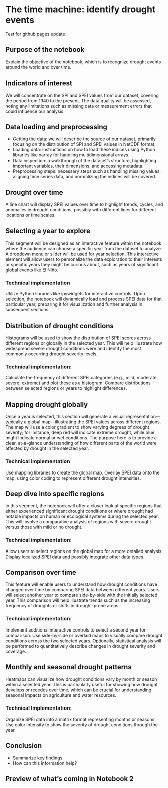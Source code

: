 # The time machine: identify drought events

Test for github pages update

## Purpose of the notebook
Explain the objective of the notebook, which is to recognize drought events around the world and over time.


## Indicators of interest
We will concentrate on the SPI and SPEI values from our dataset, covering the period from 1940 to the present. The data quality will be assessed, noting any limitations such as missing data or measurement errors that could influence our analysis.

## Data loading and preprocessing
- Getting the data: we will describe the source of our dataset, primarily focusing on the distribution of SPI and SPEI values in NetCDF format.
- Loading data: instructions on how to load these indices using Python libraries like xarray for handling multidimensional arrays.
- Data inspection: a walkthrough of the dataset’s structure, highlighting important variables, their dimensions, and accessing metadata.
- Preprocessing steps: necessary steps such as handling missing values, aligning time series data, and normalizing the indices will be covered.


## Drought over time
A line chart will display SPEI values over time to highlight trends, cycles, and anomalies in drought conditions, possibly with different lines for different locations or time scales.

## Selecting a year to explore
This segment will be designed as an interactive feature within the notebook where the audience can choose a specific year from the dataset to analyze. A dropdown menu or slider will be used for year selection. This interactive element will allow users to personalize the data exploration to their interests or specific years they might be curious about, such as years of significant global events like El Niño.

### Technical implementation
Utilize Python libraries like ipywidgets for interactive controls.
Upon selection, the notebook will dynamically load and process SPEI data for that particular year, preparing it for visualization and further analysis in subsequent sections.

## Distribution of drought conditions
Histograms will be used to show the distribution of SPEI scores across different regions or globally in the selected year. This will help illustrate how widespread severe drought conditions were and identify the most commonly occurring drought severity levels.

### Technical implementation:
Calculate the frequency of different SPEI categories (e.g., mild, moderate, severe, extreme) and plot these as a histogram.
Compare distributions between selected regions or years to highlight differences.


## Mapping drought globally
Once a year is selected, this section will generate a visual representation—typically a global map—illustrating the SPEI values across different regions. The map will use a color gradient to show varying degrees of drought severity; for instance, deep red will indicate extreme drought, while blue might indicate normal or wet conditions. The purpose here is to provide a clear, at-a-glance understanding of how different parts of the world were affected by drought in the selected year.

### Technical implementation
Use mapping libraries to create the global map.
Overlay SPEI data onto the map, using color coding to represent different drought intensities.


## Deep dive into specific regions
In this segment, the notebook will offer a closer look at specific regions that either experienced significant drought conditions or where drought had notable impacts on human or ecological systems during the selected year. This will involve a comparative analysis of regions with severe drought versus those with mild or no drought.

### Technical implementation:
Allow users to select regions on the global map for a more detailed analysis.
Display localized SPEI data and possibly integrate other data types.

## Comparison over time
This feature will enable users to understand how drought conditions have changed over time by comparing SPEI data between different years. Users will select another year to compare side-by-side with the initially selected year. This comparison will help illustrate trends such as the increasing frequency of droughts or shifts in drought-prone areas.

### Technical implementation:
Implement additional interactive controls to select a second year for comparison.
Use side-by-side or overlaid maps to visually compare drought conditions across the two selected years.
Optionally, statistical analysis will be performed to quantitatively describe changes in drought severity and coverage.


## Monthly and seasonal drought patterns
Heatmaps can visualize how drought conditions vary by month or season within a selected year. This is particularly useful for showing how drought develops or recedes over time, which can be crucial for understanding seasonal impacts on agriculture and water resources.

### Technical Implementation:
Organize SPEI data into a matrix format representing months or seasons.
Use color intensity to show the severity of drought conditions through the year.

## Conclusion

- Summarize key findings.
- How can this information help?


## Preview of what’s coming in Notebook 2